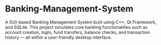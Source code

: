 # Banking-Management-System
A GUI-based Banking Management System built using C++, Qt Framework, and SQLite. This project simulates core banking functionalities such as account creation, login, fund transfers, balance checks, and transaction history — all within a user-friendly desktop interface.

